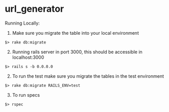 # url_generator

Running Locally:

1. Make sure you migrate the table into your local environment  
```
$> rake db:migrate
```

2. Running rails server in port 3000, this should be accessible in localhost:3000
```
$> rails s -b 0.0.0.0
```
2. To run the test make sure you migrate the tables in the test environment
```
$> rake db:migrate RAILS_ENV=test
```
3. To run specs
```
$> rspec
```
